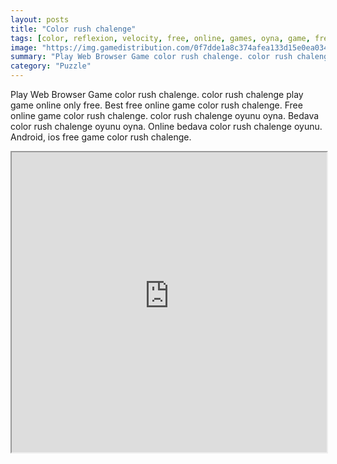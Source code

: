 ```yaml
---
layout: posts
title: "Color rush chalenge"
tags: [color, reflexion, velocity, free, online, games, oyna, game, free, games, play, play, games]
image: "https://img.gamedistribution.com/0f7dde1a8c374afea133d15e0ea034d0.jpg"
summary: "Play Web Browser Game color rush chalenge. color rush chalenge play game online only free. Best free online game color rush chalenge. Free online game color rush chalenge. color rush chalenge oyunu oyna. Bedava color rush chalenge oyunu oyna. Online bedava color rush chalenge oyunu. Android, ios free game color rush chalenge."
category: "Puzzle"
---
```


Play Web Browser Game color rush chalenge. color rush chalenge play game online only free. Best free online game color rush chalenge. Free online game color rush chalenge. color rush chalenge oyunu oyna. Bedava color rush chalenge oyunu oyna. Online bedava color rush chalenge oyunu. Android, ios free game color rush chalenge.

<iframe width="100%" height="480px;" src="https://html5.gamedistribution.com/0f7dde1a8c374afea133d15e0ea034d0/"></iframe>